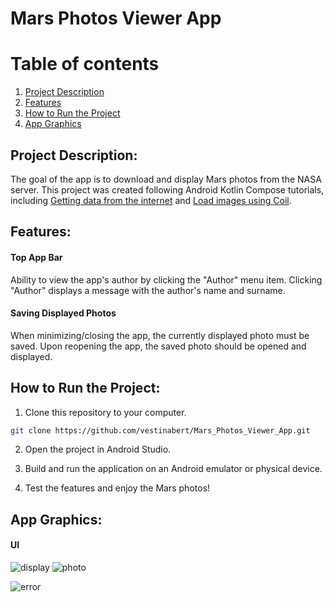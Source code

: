 # Mars Photos Viewer App
# Table of contents
1. [Project Description](#introduction)
2. [Features](#features)
3. [How to Run the Project](#installation)
4. [App Graphics](#graphics)
  
## Project Description: <a name="introduction"></a>
The goal of the app is to download and display Mars photos from the NASA server. This project was created following Android Kotlin Compose tutorials, including [Getting data from the internet](https://developer.android.com/codelabs/basic-android-kotlin-compose-getting-data-internet#3) and [Load images using Coil](https://developer.android.com/codelabs/basic-android-kotlin-compose-load-images#2).


## Features: <a name="features"></a>
#### Top App Bar 
Ability to view the app's author by clicking the "Author" menu item.
Clicking "Author" displays a message with the author's name and surname.
#### Saving Displayed Photos
When minimizing/closing the app, the currently displayed photo must be saved.
Upon reopening the app, the saved photo should be opened and displayed.

## How to Run the Project: <a name="installation"></a>
1. Clone this repository to your computer.
```bash
git clone https://github.com/vestinabert/Mars_Photos_Viewer_App.git
```
2. Open the project in Android Studio.

3. Build and run the application on an Android emulator or physical device.

4. Test the features and enjoy the Mars photos!

## App Graphics: <a name="graphics"></a>
#### UI
![display](https://github.com/vestinabert/Mars_Photos_Viewer_App/assets/127593981/cb62d491-14a9-4d46-9e62-561d436c4afd)
![photo](https://github.com/vestinabert/Mars_Photos_Viewer_App/assets/127593981/315116dc-6818-4f5f-92c2-c824dcc9d2a5)

![error](https://github.com/vestinabert/Mars_Photos_Viewer_App/assets/127593981/850b0a29-b510-4535-8764-d972be7f4261)



